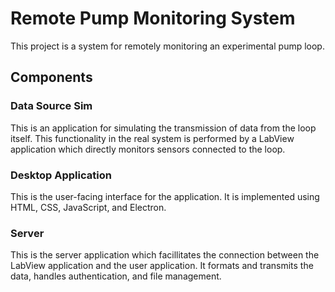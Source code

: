 # Remote Pump Monitoring System
This project is a system for remotely monitoring an experimental pump loop.

## Components
### Data Source Sim
This is an application for simulating the transmission of data from the loop itself. This functionality in the real system is performed by a LabView application which directly monitors sensors connected to the loop.

### Desktop Application
This is the user-facing interface for the application. It is implemented using HTML, CSS, JavaScript, and Electron.

### Server
This is the server application which facillitates the connection between the LabView application and the user application. It formats and transmits the data, handles authentication, and file management.
